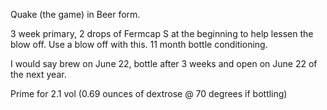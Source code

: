 Quake (the game) in Beer form.


3 week primary, 2 drops of Fermcap S at the beginning to help lessen the blow off. Use a blow off with this. 11 month bottle conditioning.


I would say brew on June 22, bottle after 3 weeks and open on June 22 of the next year.


Prime for 2.1 vol (0.69 ounces of dextrose @ 70 degrees if bottling)